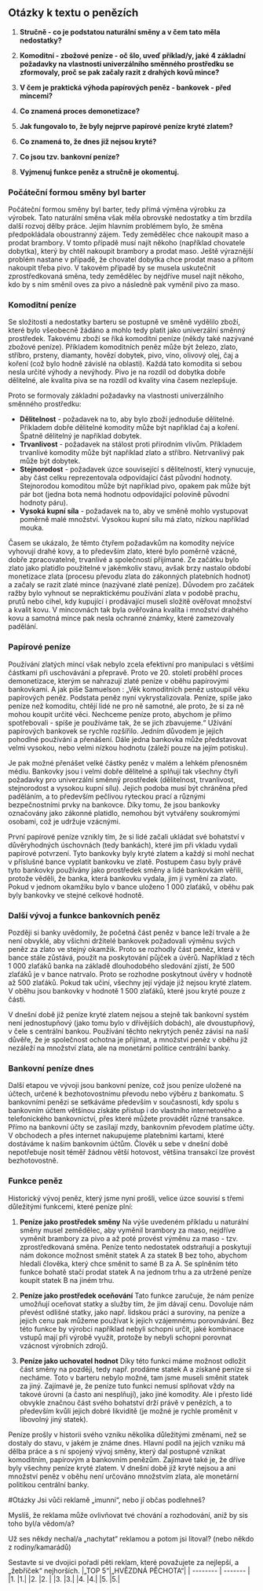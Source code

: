 
## Otázky k textu o penězích

1. **Stručně - co je podstatou naturální směny a v čem tato měla nedostatky?**

2. **Komoditní - zbožové peníze - oč šlo, uveď příklad/y, jaké 4 základní požadavky na vlastnosti univerzálního směnného prostředku se zformovaly, proč se pak začaly razit z drahých kovů mince?**

3. **V čem je praktická výhoda papírových peněz - bankovek - před mincemi?**

4. **Co znamená proces demonetizace?**

5. **Jak fungovalo to, že byly nejprve papírové peníze kryté zlatem?**

6. **Co znamená to, že dnes již nejsou kryté?**

7. **Co jsou tzv. bankovní peníze?**

8. **Vyjmenuj funkce peněz a stručně je okomentuj.**



### Počáteční formou směny byl barter

Počáteční formou směny byl barter, tedy přímá výměna výrobku za výrobek. Tato naturální směna však měla obrovské nedostatky a tím brzdila další rozvoj dělby práce. Jejím hlavním problémem bylo, že směna předpokládala oboustranný zájem. Tedy zemědělec chce nakoupit maso a prodat brambory. V tomto případě musí najít někoho (například chovatele dobytka), který by chtěl nakoupit brambory a prodat maso. Ještě výraznější problém nastane v případě, že chovatel dobytka chce prodat maso a přitom nakoupit třeba pivo. V takovém případě by se musela uskutečnit zprostředkovaná směna, tedy zemědělec by nejdříve musel najít někoho, kdo by s ním směnil oves za pivo a následně pak vyměnil pivo za maso.

### Komoditní peníze

Se složitostí a nedostatky barteru se postupně ve směně vydělilo zboží, které bylo všeobecně žádáno a mohlo tedy platit jako univerzální směnný prostředek. Takovému zboží se říká komoditní peníze (někdy také nazývané zbožové peníze). Příkladem komoditních peněz může být železo, zlato, stříbro, prsteny, diamanty, hovězí dobytek, pivo, víno, olivový olej, čaj a koření (což bylo hodně závislé na oblasti). Každá tato komodita si sebou nesla určité výhody a nevýhody. Pivo je na rozdíl od dobytka dobře dělitelné, ale kvalita piva se na rozdíl od kvality vína časem nezlepšuje. 

Proto se formovaly základní požadavky na vlastnosti univerzálního směnného prostředku:
- **Dělitelnost** - požadavek na to, aby bylo zboží jednoduše dělitelné. Příkladem dobře dělitelné komodity může být například čaj a koření. Špatně dělitelný je například dobytek.
- **Trvanlivost** - požadavek na stálost proti přírodním vlivům. Příkladem trvanlivé komodity může být například zlato a stříbro. Netrvanlivý pak může být dobytek.
- **Stejnorodost** - požadavek úzce související s dělitelností, který vynucuje, aby část celku reprezentovala odpovídající část původní hodnoty. Stejnorodou komoditou může být například pivo, opakem pak může být pár bot (jedna bota nemá hodnotu odpovídající polovině původní hodnoty páru).
- **Vysoká kupní síla** - požadavek na to, aby ve směně mohlo vystupovat poměrně malé množství. Vysokou kupní sílu má zlato, nízkou například mouka.

Časem se ukázalo, že těmto čtyřem požadavkům na komodity nejvíce vyhovují drahé kovy, a to především zlato, které bylo poměrně vzácné, dobře zpracovatelné, trvanlivé a společností přijímané. Ze začátku bylo zlato jako platidlo použitelné v jakémkoliv stavu, avšak brzy nastalo období monetizace zlata (procesu převodu zlata do zákonných platebních hodnot) a začaly se razit zlaté mince (nazývané zlaté peníze). Důvodem pro začátek ražby bylo vyhnout se nepraktickému používání zlata v podobě prachu, prutů nebo cihel, kdy kupující i prodávající museli složitě ověřovat množství a kvalit kovu. V mincovnách tak byla ověřována kvalita i množství drahého kovu a samotná mince pak nesla ochranné známky, které zamezovaly padělání.

### Papírové peníze

Používání zlatých mincí však nebylo zcela efektivní pro manipulaci s většími částkami při uschovávání a přepravě. Proto ve 20. století proběhl proces demonetizace, kterým se nahrazují zlaté peníze v oběhu papírovými bankovkami. A jak píše Samuelson : „Věk komoditních peněz ustoupil věku papírových peněz. Podstata peněz nyní vykrystalizovala. Peníze, spíše jako peníze než komoditu, chtějí lidé ne pro ně samotné, ale proto, že si za ně mohou koupit určité věci. Nechceme peníze proto, abychom je přímo spotřebovali - spíše je používáme tak, že se jich zbavujeme.“ Užívání papírových bankovek se rychle rozšířilo. Jedním důvodem je jejich pohodlné používání a přenášení. Dále jedna bankovka může představovat velmi vysokou, nebo velmi nízkou hodnotu (záleží pouze na jejím potisku). 

Je pak možné přenášet velké částky peněz v malém a lehkém přenosném médiu. Bankovky jsou i velmi dobře dělitelné a splňují tak všechny čtyři požadavky pro univerzální směnný prostředek (dělitelnost, trvanlivost, stejnorodost a vysokou kupní sílu). Jejich podoba musí být chráněna před paděláním, a to především pečlivou ryteckou prací a různými bezpečnostními prvky na bankovce. Díky tomu, že jsou bankovky označovány jako zákonné platidlo, nemohou být vytvářeny soukromými osobami, což je udržuje vzácnými.

První papírové peníze vznikly tím, že si lidé začali ukládat své bohatství v důvěryhodných úschovnách (tedy bankách), které jim při vkladu vydali papírové potvrzení. Tyto bankovky byly kryté zlatem a každý si mohl nechat v příslušné bance vyplatit bankovku ve zlatě. Postupem času byly právě tyto bankovky používány jako prostředek směny a lidé bankovkám věřili, protože věděli, že banka, která bankovku vydala, jim ji vymění za zlato. Pokud v jednom okamžiku bylo v bance uloženo 1 000 zlaťáků, v oběhu pak byly bankovky ve stejné celkové hodnotě.

### Další vývoj a funkce bankovních peněz

Později si banky uvědomily, že početná část peněz v bance leží trvale a že není obvyklé, aby všichni držitelé bankovek požadovali výměnu svých peněz za zlato ve stejný okamžik. Proto se rozhodly část peněz, která v bance stále zůstává, použít na poskytování půjček a úvěrů. Například z těch 1 000 zlaťáků banka na základě dlouhodobého sledování zjistí, že 500 zlaťáků je v bance natrvalo. Proto se rozhodne poskytnout úvěry v hodnotě až 500 zlaťáků. Pokud tak učiní, všechny její výdaje již nejsou kryté zlatem. V oběhu jsou bankovky v hodnotě 1 500 zlaťáků, které jsou kryté pouze z části.

V dnešní době již peníze kryté zlatem nejsou a stejně tak bankovní systém není jednostupňový (jako tomu bylo v dřívějších dobách), ale dvoustupňový, v čele s centrální bankou. Používání těchto nekrytých peněz závisí na naší důvěře, že je společnost ochotna je přijímat, a množství peněz v oběhu již nezáleží na množství zlata, ale na monetární politice centrální banky.

### Bankovní peníze dnes

Další etapou ve vývoji jsou bankovní peníze, což jsou peníze uložené na účtech, určené k bezhotovostnímu převodu nebo výběru z bankomatu. S bankovními penězi se setkáváme především v současnosti, kdy spolu s bankovním účtem většinou získáte přístup i do vlastního internetového a telefonického bankovnictví, přes které můžete provádět různé transakce. Přímo na bankovní účty se zasílají mzdy, bankovním převodem platíme účty. V obchodech a přes internet nakupujeme platebními kartami, které dostáváme k našim bankovním účtům. Člověk u sebe v dnešní době nepotřebuje nosit téměř žádnou větší hotovost, většina transakcí lze provést bezhotovostně.

### Funkce peněz

Historický vývoj peněz, který jsme nyní prošli, velice úzce souvisí s třemi důležitými funkcemi, které peníze plní:

1. **Peníze jako prostředek směny**
   Na výše uvedeném příkladu u naturální směny musel zemědělec, aby vyměnil brambory za maso, nejdříve vyměnit brambory za pivo a až poté provést výměnu za maso - tzv. zprostředkovaná směna. Peníze tento nedostatek odstraňují a poskytují nám dokonce možnost směnit statek A za statek B bez toho, abychom hledali člověka, který chce směnit to samé B za A. Se splněním této funkce bohatě stačí prodat statek A na jednom trhu a za utržené peníze koupit statek B na jiném trhu.

2. **Peníze jako prostředek oceňování**
   Tato funkce zaručuje, že nám peníze umožňují oceňovat statky a služby tím, že jim dávají cenu. Dovoluje nám převést odlišné statky, jako např. lidskou práci a suroviny, na peníze a jejich cenu pak můžeme používat k jejich vzájemnému porovnávání. Bez této funkce by výrobci například nebyli schopni určit, jaké kombinace vstupů mají při výrobě využít, protože by nebyli schopni porovnat vzácnost výrobních zdrojů.

3. **Peníze jako uchovatel hodnot**
   Díky této funkci máme možnost odložit část směny na později, tedy např. prodáme statek A a získané peníze si necháme. Toto v barteru nebylo možné, tam jsme museli směnit statek za jiný. Zajímavé je, že peníze tuto funkci nemusí splňovat vždy na takové úrovni (a často ani nesplňují), jako jiné komodity. Ale i přesto lidé obvykle značnou část svého bohatství drží právě v penězích, a to především kvůli jejich dobré likviditě (je možné je rychle proměnit v libovolný jiný statek).

Peníze prošly v historii svého vzniku několika důležitými změnami, než se dostaly do stavu, v jakém je známe dnes. Hlavní podíl na jejich vzniku má dělba práce a s ní spojený vývoj směny, který dal postupně vznikat komoditním, papírovým a bankovním penězům. Zajímavé také je, že dříve byly všechny peníze kryté zlatem. V dnešní době již kryté nejsou a ani množství peněz v oběhu není určováno množstvím zlata, ale monetární politikou centrální banky.

#Otázky
Jsi vůči reklamě „imunní“, nebo jí občas podlehneš?

Myslíš, že reklama může ovlivňovat tvé chování a rozhodování, aniž by sis toho byl/a vědom/a?

Už ses někdy nechal/a „nachytat“ reklamou a potom jsi litoval? (nebo někdo z rodiny/kamarádů)


Sestavte si ve dvojici pořadí pěti reklam, které považujete za nejlepší, a „žebříček“ nejhorších.
|„TOP 5“|„HVĚZDNÁ PĚCHOTA“|
| -------- | ------- |
|1.	|1.|
|2.	|2. |
|3.	|3.|
|4.	|4.|
|5.	|5.|

